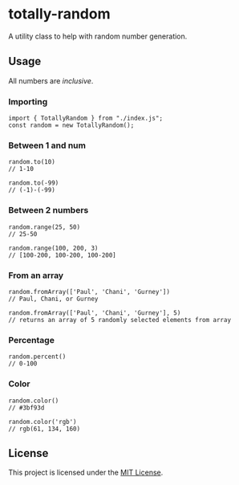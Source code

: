 # totally-random

A utility class to help with random number generation.

## Usage

All numbers are _inclusive_.

### Importing

```
import { TotallyRandom } from "./index.js";
const random = new TotallyRandom();
```

### Between 1 and num

```
random.to(10)
// 1-10

random.to(-99)
// (-1)-(-99)
```

### Between 2 numbers

```
random.range(25, 50)
// 25-50

random.range(100, 200, 3)
// [100-200, 100-200, 100-200]
```

### From an array

```
random.fromArray(['Paul', 'Chani', 'Gurney'])
// Paul, Chani, or Gurney

random.fromArray(['Paul', 'Chani', 'Gurney'], 5)
// returns an array of 5 randomly selected elements from array
```

### Percentage

```
random.percent()
// 0-100
```

### Color

```
random.color()
// #3bf93d

random.color('rgb')
// rgb(61, 134, 160)
```

## License

This project is licensed under the [MIT License](LICENSE).
